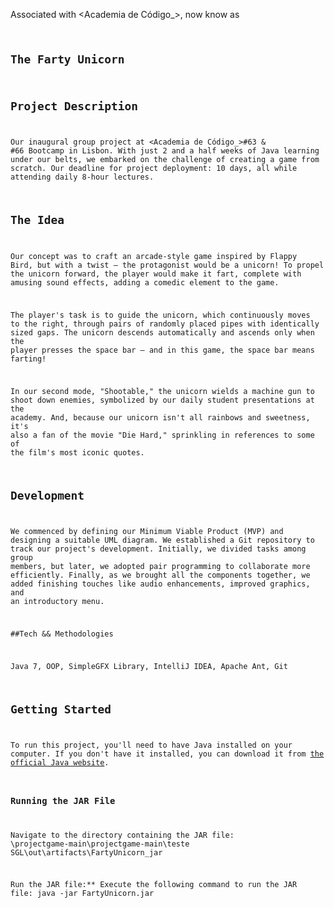 
Associated with <​Academia de Código_>, now know as <code for all_>

## The Farty Unicorn


## Project Description

Our inaugural group project at <Academia de Código_>#63 & #66 Bootcamp in Lisbon. With just 2 and a half weeks of Java learning under our belts, we embarked on the challenge of creating a game from scratch. Our deadline for project deployment: 10 days, all while attending daily 8-hour lectures.

## The Idea

Our concept was to craft an arcade-style game inspired by Flappy Bird, but with a twist – the protagonist would be a unicorn! To propel the unicorn forward, the player would make it fart, complete with amusing sound effects, adding a comedic element to the game.

The player's task is to guide the unicorn, which continuously moves to the right, through pairs of randomly placed pipes with identically sized gaps. The unicorn descends automatically and ascends only when the player presses the space bar – and in this game, the space bar means farting!

In our second mode, "Shootable," the unicorn wields a machine gun to shoot down enemies, symbolized by our daily student presentations at the academy. And, because our unicorn isn't all rainbows and sweetness, it's also a fan of the movie "Die Hard," sprinkling in references to some of the film's most iconic quotes.

## Development

We commenced by defining our Minimum Viable Product (MVP) and designing a suitable UML diagram. We established a Git repository to track our project's development. Initially, we divided tasks among group members, but later, we adopted pair programming to collaborate more efficiently. Finally, as we brought all the components together, we added finishing touches like audio enhancements, improved graphics, and an introductory menu.


##Tech && Methodologies

Java 7, OOP, SimpleGFX Library, IntelliJ IDEA, Apache Ant, Git


## Getting Started

To run this project, you'll need to have Java installed on your computer. If you don't have it installed, you can download it from [the official Java website](https://www.oracle.com/java/technologies/javase-downloads.html).


### Running the JAR File

Navigate to the directory containing the JAR file: \projectgame-main\projectgame-main\teste SGL\out\artifacts\FartyUnicorn_jar

Run the JAR file:** Execute the following command to run the JAR file:
   java -jar FartyUnicorn.jar
